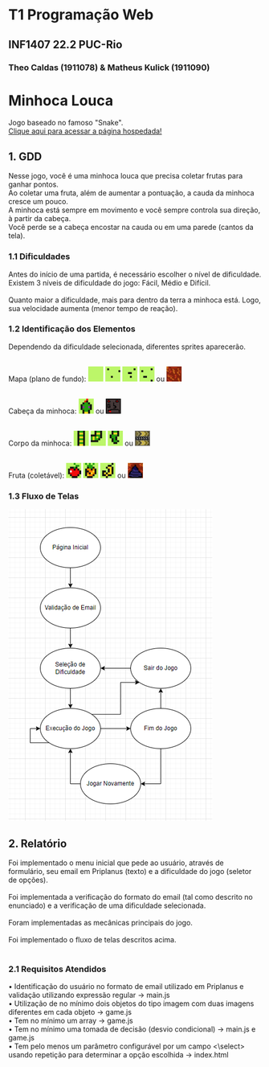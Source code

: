 # T1 Programação Web
## INF1407 22.2 PUC-Rio
### Theo Caldas (1911078) & Matheus Kulick (1911090)

# Minhoca Louca
Jogo baseado no famoso "Snake". <br>
<a href="https://heroic-melomakarona-365187.netlify.app">Clique aqui para acessar a página hospedada!</a><br>

## 1. GDD
Nesse jogo, você é uma minhoca louca que precisa coletar frutas para ganhar pontos. <br>
Ao coletar uma fruta, além de aumentar a pontuação, a cauda da minhoca cresce um pouco. <br>
A minhoca está sempre em movimento e você sempre controla sua direção, à partir da cabeça. <br>
Você perde se a cabeça encostar na cauda ou em uma parede (cantos da tela). <br>

### 1.1 Dificuldades
Antes do início de uma partida, é necessário escolher o nível de dificuldade. <br>
Existem 3 níveis de dificuldade do jogo: Fácil, Médio e Difícil. <br> <br>
Quanto maior a dificuldade, mais para dentro da terra a minhoca está. Logo, sua velocidade aumenta (menor tempo de reação). <br>

### 1.2 Identificação dos Elementos
Dependendo da dificuldade selecionada, diferentes sprites aparecerão. <br>

<br> Mapa (plano de fundo): 
<img src="/images/easy/mapa_00.png" width="30px" height="30px"/>
<img src="/images/easy/mapa_01.png" width="30px" height="30px"/>
<img src="/images/easy/mapa_02.png" width="30px" height="30px"/>
<img src="/images/easy/mapa_03.png" width="30px" height="30px"/> ou
<img src="/images/mapTile1.png" width="30px" height="30px"/>

<br> Cabeça da minhoca: 
<img src="/images/easy/cobra_05.png" width="30px" height="30px"/> ou
<img src="/images/snakeHead.png" width="30px" height="30px"/>

<br> Corpo da minhoca: 
<img src="/images/easy/cobra_06.png" width="30px" height="30px"/>
<img src="/images/easy/cobra_07.png" width="30px" height="30px"/>
<img src="/images/easy/cobra_08.png" width="30px" height="30px"/> ou
<img src="/images/snakeBody.png" width="30px" height="30px"/>

<br> Fruta (coletável):
<img src="/images/easy/fruta_09.png" width="30px" height="30px"/>
<img src="/images/easy/fruta_10.png" width="30px" height="30px"/>
<img src="/images/easy/fruta_11.png" width="30px" height="30px"/> ou
<img src="/images/fruit.png" width="30px" height="30px"/>
<br>

### 1.3 Fluxo de Telas
<img src="/images/fluxograma.png" alt="Fluxograma Minhoca Louca"/>

## 2. Relatório
Foi implementado o menu inicial que pede ao usuário, através de formulário, seu email em Priplanus (texto) e a dificuldade do jogo (seletor de opções). <br><br>
Foi implementada a verificação do formato do email (tal como descrito no enunciado) e a verificação de uma dificuldade selecionada. <br><br>
Foram implementadas as mecânicas principais do jogo. <br><br>
Foi implementado o fluxo de telas descritos acima. <br><br>

### 2.1 Requisitos Atendidos
• Identificação do usuário no formato de email utilizado em Priplanus e validação utilizando expressão regular -> main.js <br>
• Utilização de no mínimo dois objetos do tipo imagem com duas imagens diferentes em cada objeto -> game.js <br>
• Tem no mínimo um array -> game.js <br>
• Tem no mínimo uma tomada de decisão (desvio condicional) -> main.js e game.js <br>
• Tem pelo menos um parâmetro configurável por um campo <\select> usando repetição para determinar a opção escolhida -> index.html <br>